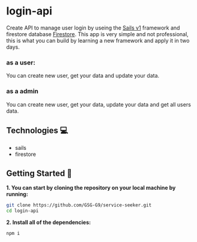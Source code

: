 # login-api

Create API to manage user login by useing the [Sails v1](https://sailsjs.com) framework and firestore database [Firestore](https://console.firebase.google.com/u/0/).
This app is very simple and not professional, this is what you can build by learning a new framework and apply it in two days.

### as a user:
You can create new user, get your data and update your data.

### as a admin
You can create new user, get your data, update your data and get all users data.

## Technologies :computer:
- sails
- firestore

## Getting Started 📣
**1. You can start by cloning the repository on your local machine by running:**

```sh
git clone https://github.com/GSG-G9/service-seeker.git
cd login-api
```

**2. Install all of the dependencies:**

```sh
npm i
```

